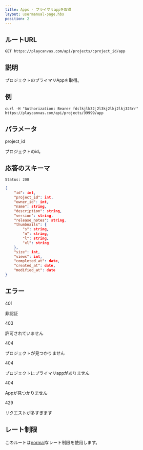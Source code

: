 ```yaml
---
title: Apps - プライマリappを取得
layout: usermanual-page.hbs
position: 2
---
```


## ルートURL

```none
GET https://playcanvas.com/api/projects/:project_id/app
```

## 説明

プロジェクトのプライマリAppを取得。

## 例

```none
curl -H "Authorization: Bearer fdslkjlk32j2l3kj2lkj2lkj323rr" https://playcanvas.com/api/projects/99999/app
```

## パラメータ

<div class="params">
<div class="parameter"><span class="param">project_id</span><p>プロジェクトのid。</p></div>
</div>

## 応答のスキーマ

```none
Status: 200
```

```json
{
    "id": int,
    "project_id": int,
    "owner_id": int,
    "name": string,
    "description": string,
    "version": string,
    "release_notes": string,
    "thumbnails": {
        "s": string,
        "m": string,
        "l": string,
        "xl": string
    },
    "size": int,
    "views": int,
    "completed_at": date,
    "created_at": date,
    "modified_at": date
}
```

## エラー

<div class="params">
<div class="parameter"><span class="param">401</span><p>非認証</p></div>
<div class="parameter"><span class="param">403</span><p>許可されていません</p></div>
<div class="parameter"><span class="param">404</span><p>プロジェクトが見つかりません</p></div>
<div class="parameter"><span class="param">404</span><p>プロジェクトにプライマリappがありません</p></div>
<div class="parameter"><span class="param">404</span><p>Appが見つかりません</p></div>
<div class="parameter"><span class="param">429</span><p>リクエストが多すぎます</p></div>
</div>

## レート制限

このルートは[normal][1]なレート制限を使用します。

[1]: /user-manual/api#rate-limiting

